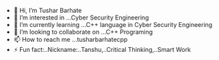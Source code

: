 - 👋 Hi, I’m Tushar Barhate
- 👀 I’m interested in ...Cyber Security Engineering
- 🌱 I’m currently learning ...C++ language in Cyber Security Engineering
- 💞️ I’m looking to collaborate on ...C++ Programing
- 📫 How to reach me ...tusharbarhatecpp
- ⚡ Fun fact:..Nickname:..Tanshu,..Critical Thinking,..Smart Work
